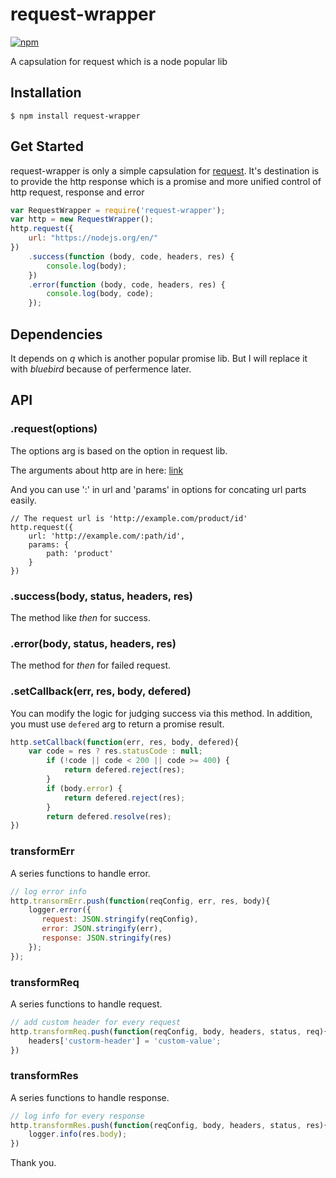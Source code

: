 # request-wrapper

[![npm](https://img.shields.io/badge/npm-2.15.0-blue.svg)](https://www.npmjs.com/package/request-wrapper)

A capsulation for request which is a node popular lib

## Installation

```shell
$ npm install request-wrapper
```

## Get Started

request-wrapper is only a simple capsulation for [request](https://github.com/request/request). It's destination is to provide the http response which is a promise and more unified control of http request, response and error

```javascript
var RequestWrapper = require('request-wrapper');
var http = new RequestWrapper();
http.request({
    url: "https://nodejs.org/en/"
})
    .success(function (body, code, headers, res) {
        console.log(body);
    })
    .error(function (body, code, headers, res) {
        console.log(body, code);
    });
```

## Dependencies

It depends on *q* which is another popular promise lib. But I will replace it with *bluebird* because of perfermence later.

## API

### .request(options)

The options arg is based on the option in request lib.

The arguments about http are in here: [link](https://github.com/request/request#requestoptions-callback)

And you can use ':' in url and 'params' in options for concating url parts easily.

```javascipt
// The request url is 'http://example.com/product/id'
http.request({
	url: 'http://example.com/:path/id',
	params: {
		path: 'product'
	}
})
```

### .success(body, status, headers, res)

The method like *then* for success. 

### .error(body, status, headers, res)

The method for *then* for failed request. 

### .setCallback(err, res, body, defered)

You can modify the logic for judging success via this method. In addition, you must use `defered` arg to return a promise result.

```javascript
http.setCallback(function(err, res, body, defered){
	var code = res ? res.statusCode : null;
        if (!code || code < 200 || code >= 400) {
            return defered.reject(res);
        }
        if (body.error) {
            return defered.reject(res);
        }
        return defered.resolve(res);
})
```

### transformErr

A series functions to handle error.

```javascript
// log error info
http.transormErr.push(function(reqConfig, err, res, body){
	logger.error({
	   request: JSON.stringify(reqConfig),
	   error: JSON.stringify(err),
	   response: JSON.stringify(res)
	});
});
```

### transformReq

A series functions to handle request.

```javascript
// add custom header for every request
http.transformReq.push(function(reqConfig, body, headers, status, req){
	headers['custorm-header'] = 'custom-value';
})
```

### transformRes

A series functions to handle response.

```javascript
// log info for every response
http.transformRes.push(function(reqConfig, body, headers, status, res){
	logger.info(res.body);
})
```


Thank you.


